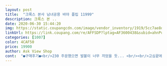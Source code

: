 ```yaml
---
layout: post 
title:  "크록스 본사 남녀공용 바야 플립 11999" 
description: 크록스 본 ..
date: 2020-06-30 15:44:20 
img: https://static.coupangcdn.com/image/vendor_inventory/1919/5cc7ae8d12f3db59ceb8163304c70ba3dc5713cf1809f12a96dae4add6f0.jpg 
linkUrl: https://link.coupang.com/re/AFFSDP?lptag=AF3600438&subid=ahnPublicAsk&pageKey=218536031&itemId=676703459&vendorItemId=4743807445&traceid=V0-113-ba9096b67c632d46 
categories: [1007] 
color: 4CAF50 
price: 19900 
author: Ask View Shop 
cont:  "●구매후기●<br/>230 주문했으면 발볼이 너무 끼었을 듯... <br/><br/>고심끝에 240 주문했는데 딱 좋네요.<br/>^^<br/>그닥 차이 없어서 230,240 중 어떤게 나을지 고민되더군요.<br/>)보다는 살짝 작은 느낌인데 사람마다 다르게 느껴서<br/>단정지어 말할 순 없다고 하더군요.<br/><br/>매장직원과의 전화상담시 조리랑 일반슬리퍼랑 사이즈가 발모양에 따라 다를수도 있으며<br/>바야밴드 플립 조리(이건 매장서 신어보니 230도 발볼이 괜찮은데다 240과 발볼은 좀 더 여유있고 길이는<br/>바야밴드플립 조리는 거의 왠만한 매장서 신어보실수 있을꺼예요.<br/><br/>바야밴드플립 조리보단 밴드 볼이 확실히 좁아요.<br/> 직원의 말이 이해가 가더라는... <br/><br/>발도 편하고 여름에 막 신기 편할것 같아요.<br/><br/>발등은 살짝 높은 편이나 반볼은 넓지도 좁지도 않은 보통이구요.<br/><br/>사이즈 선택에 도움이 되었으면해서 길게 적었는데 개인차가 있어서 어렵네요.<br/> ^^;;<br/>슬리퍼는 크게 신는 타입이 아니라서 적당히 맞게 신어요.<br/><br/>실물을 못보고 구매하는거라 걱정했는데 심플하면서도 로고가 포인트가 되어 디자인도 괜찮고 사이즈도 잘 맞네요.<br/><br/>없어서 실물보는건 포기했어요.<br/> ㅋ<br/>지금 이 제품은 아울렛용이라고 들었는데 접근용이한 아울렛에선 이 모델이<br/>집에 있는 크록스  크록밴드lll 슬라이드 사이즈랑 같은 사이즈인 240으로 주문했어요.<br/><br/>쪼리는 처음사봤어요.<br/> 가격대가 낮은 제품들은.<br/> 신발바닥에 발가락에 끼는부분을 따로연결한다는 느낌이면, 크록스는 바닥과함께 발가락사이에끼는부분이 완전체로 공장에서 나왔다는 생각이드네요.<br/> 헐거워진다는 생각이 아예안듭니다.<br/>편해서인지 매번 한두시간걸을때는 쪼리보다는 샌달을 신었는데 요거 쪼리신고 두시간 걸어봤는데 완전체같아서 튼튼하다는 느낌? 그리고 무엇보다 크록스는 가볍죠^^ 검정색상이고 낮에 밖에서 찍었슴돠 참고하시구 잘싣을께용<br/>참고로 평소 운동화는 브랜드나 디자인에 따라 245,250 신어요.<br/><br/>크록스 병원에서 일하기 딱 좋쵸<br/>크록스 신고있지만 쪼리도 이리 편할지 몰랐네요.<br/>.<br/>남편것도 시켜서 신을 쎔.<br/>.<br/>올여름 휴가가서용.<br/><br/>" 
---
```

